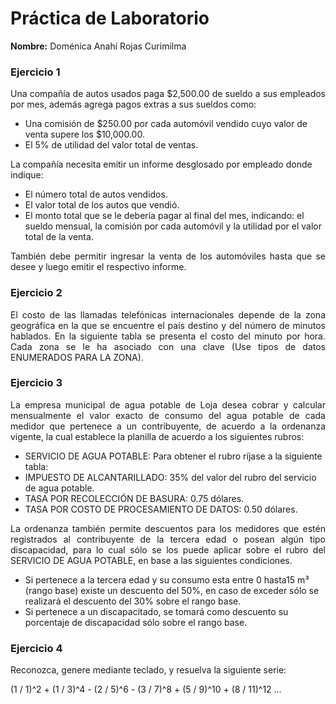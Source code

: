 # Práctica de Laboratorio

**Nombre:** Doménica Anahí Rojas Curimilma

### Ejercicio 1

<p align="justify">
Una compañía de autos usados paga $2,500.00 de sueldo a sus empleados por mes, además agrega pagos extras a sus sueldos como:

- Una comisión de $250.00 por cada automóvil vendido cuyo valor de venta supere los $10,000.00.
- El 5% de utilidad del valor total de ventas.

La compañía necesita emitir un informe desglosado por empleado donde indique:

- El número total de autos vendidos.
- El valor total de los autos que vendió.
- El monto total que se le debería pagar al final del mes, indicando: el sueldo mensual, la comisión por cada automóvil y la utilidad por el valor total de la venta.

<p align="justify">
También debe permitir ingresar la venta de los automóviles hasta que se desee y luego emitir el respectivo informe.

### Ejercicio 2

<p align="justify">
El costo de las llamadas telefónicas internacionales depende de la zona geográfica en la que se encuentre el país destino y del número de minutos hablados. En la siguiente tabla se presenta el costo del minuto por hora. Cada zona se le ha asociado con una clave (Use tipos de datos ENUMERADOS PARA LA ZONA).

### Ejercicio 3

<p align="justify">
La empresa municipal de agua potable de Loja desea cobrar y calcular mensualmente el valor exacto de consumo del agua potable de cada medidor que pertenece a un contribuyente, de acuerdo a la ordenanza vigente, la cual establece la planilla de acuerdo a los siguientes rubros:

- SERVICIO DE AGUA POTABLE: Para obtener el rubro ríjase a la siguiente tabla:
- IMPUESTO DE ALCANTARILLADO: 35% del valor del rubro del servicio de agua
  potable.
- TASA POR RECOLECCIÓN DE BASURA: 0.75 dólares.
- TASA POR COSTO DE PROCESAMIENTO DE DATOS: 0.50 dólares.

<p align="justify">
La ordenanza también permite descuentos para los medidores que estén registrados al contribuyente de la tercera edad o posean algún tipo discapacidad, para lo cual sólo se los puede aplicar sobre el rubro del SERVICIO DE AGUA POTABLE, en base a las siguientes condiciones.
 
- Si pertenece a la tercera edad y su consumo esta entre 0 hasta15 m³ (rango base) existe un descuento del 50%, en caso de exceder sólo se realizará el descuento del 30% sobre el rango base.
- Si pertenece a un discapacitado, se tomará como descuento su porcentaje de discapacidad sólo sobre el rango base.

### Ejercicio 4

Reconozca, genere mediante teclado, y resuelva la siguiente serie:

(1 / 1)^2 + (1 / 3)^4 - (2 / 5)^6 - (3 / 7)^8 + (5 / 9)^10 + (8 / 11)^12 …
